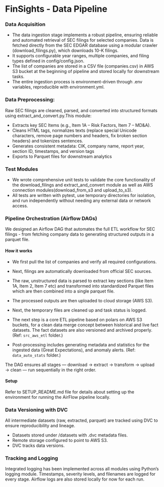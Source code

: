 # FinSights - Data Pipeline

### Data Acquisition
- The data ingestion stage implements a robust pipeline, ensuring reliable and automated retrieval of SEC filings for selected companies. Data is fetched directly from the SEC EDGAR database using a modular crawler (download_filings.py), which downloads 10-K filings.
- It supports configurable year ranges, multiple companies, and filing types defined in config/config.json. 
- The list of companies are stored in a CSV file (companies.csv) in AWS S3 bucket at the beginning of pipeline and stored locally for downstream tasks. 
- The entire ingestion process is environment-driven through .env variables, reproducible with environment.yml.

### Data Preprocessing:
Raw SEC filings are cleaned, parsed, and converted into structured formats using extract_and_convert.py.This module:
- Extracts key SEC Items (e.g., Item 1A – Risk Factors, Item 7 – MD&A).
- Cleans HTML tags, normalizes texts (replace special Unicode characters, remove page numbers and headers, fix broken section headers) and tokenizes sentences.
- Generates consistent metadata: CIK, company name, report year, section ID, timestamps, and version tags
- Exports to Parquet files for downstream analytics

### Test Modules
- We wrote comprehensive unit tests to validate the core functionality of the download_filings and extract_and_convert module as well as AWS connection modules(download_from_s3 and upload_to_s3).
- All tests are written with pytest, use temporary directories for isolation, and run independently without needing any external data or network access.
  
### Pipeline Orchestration (Airflow DAGs)

We designed an Airflow DAG that automates the full ETL workflow for SEC filings - from fetching company data to generating structured outputs in a parquet file. 

#### How it works 

- We first pull the list of companies and verify all required configurations. 

- Next, filings are automatically downloaded from official SEC sources.

- The raw, unstructured data is parsed to extract key sections (like Item 1A, Item 2, Item 7 etc) and transformed into standardized Parquet files which are then combined into a single parquet file.

- The processed outputs are then uploaded to cloud storage (AWS S3).

- Next, the temporary files are cleaned up and task status is logged.

- The next step is a core ETL pipeline based on polars on AWS S3 buckets, for a clean data merge concept between historical and live fact datasets. The fact datasets are also versioned and archived properly. (Ref: `src_aws_etl` folder.)

- Post-processing includes generating metadata and statistics for the ingested data (Great Expectations), and anomaly alerts. (Ref: `data_auto_stats` folder.) 

The DAG ensures all stages — download → extract → transform → upload → clean — run sequentially in the right order.


#### Setup
Refer to SETUP_README.md file for details about setting up the environment for running the AirFlow pipeline locally.

### Data Versioning with DVC
All intermediate datasets (raw, extracted, parquet) are tracked using DVC to ensure reproducibility and lineage. 
- Datasets stored under /datasets with .dvc metadata files.
- Remote storage configured to point to AWS S3.
- DVC tracks data versions.

### Tracking and Logging
Integrated logging has been implemented across all modules using Python’s logging module. Timestamps, severity levels, and filenames are logged for every stage. Airflow logs are also stored locally for now for each run.



